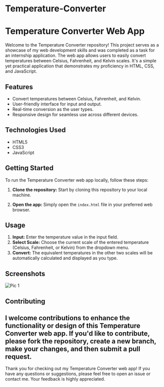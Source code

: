 # Temperature-Converter
# Temperature Converter Web App

Welcome to the Temperature Converter repository! This project serves as a showcase of my web development skills and was completed as a task for an internship application. The web app allows users to easily convert temperatures between Celsius, Fahrenheit, and Kelvin scales. It's a simple yet practical application that demonstrates my proficiency in HTML, CSS, and JavaScript.

## Features

- Convert temperatures between Celsius, Fahrenheit, and Kelvin.
- User-friendly interface for input and output.
- Real-time conversion as the user types.
- Responsive design for seamless use across different devices.

## Technologies Used

- HTML5
- CSS3
- JavaScript

## Getting Started

To run the Temperature Converter web app locally, follow these steps:

1. **Clone the repository:** Start by cloning this repository to your local machine.


3. **Open the app:** Simply open the `index.html` file in your preferred web browser.

## Usage

1. **Input:** Enter the temperature value in the input field.
2. **Select Scale:** Choose the current scale of the entered temperature (Celsius, Fahrenheit, or Kelvin) from the dropdown menu.
3. **Convert:** The equivalent temperatures in the other two scales will be automatically calculated and displayed as you type.

## Screenshots

![Pic 1](https://github.com/Manya103/Temperature-Converter/assets/113758890/388f0426-b519-4ffa-b7f5-2eae31e96486)


## Contributing

I welcome contributions to enhance the functionality or design of this Temperature Converter web app. If you'd like to contribute, please fork the repository, create a new branch, make your changes, and then submit a pull request.
---

Thank you for checking out my Temperature Converter web app! If you have any questions or suggestions, please feel free to open an issue or contact me. Your feedback is highly appreciated.
 
